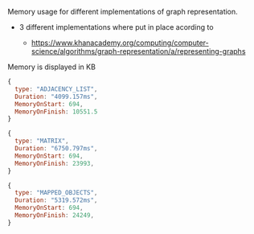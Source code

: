 Memory usage for different implementations of graph representation.

- 3 different implementations where put in place acording to

  - https://www.khanacademy.org/computing/computer-science/algorithms/graph-representation/a/representing-graphs

Memory is displayed in KB

```javascript
{
  type: "ADJACENCY_LIST",
  Duration: "4099.157ms",
  MemoryOnStart: 694,
  MemoryOnFinish: 10551.5
}
```

```javascript
{
  type: "MATRIX",
  Duration: "6750.797ms",
  MemoryOnStart: 694,
  MemoryOnFinish: 23993,
}
```

```javascript
{
  type: "MAPPED_OBJECTS",
  Duration: "5319.572ms",
  MemoryOnStart: 694,
  MemoryOnFinish: 24249,
}
```
